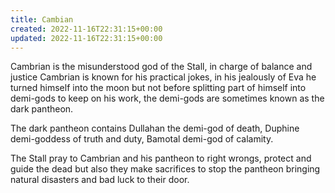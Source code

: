 ```yaml
---
title: Cambian
created: 2022-11-16T22:31:15+00:00
updated: 2022-11-16T22:31:15+00:00
---
```

Cambrian is the misunderstood god of the Stall, in charge of balance and justice Cambrian is known for his practical jokes, in his jealously of Eva he turned himself into the moon but not before splitting part of himself into demi-gods to keep on his work, the demi-gods are sometimes known as the dark pantheon.

The dark pantheon contains Dullahan the demi-god of death, Duphine demi-goddess of truth and duty, Bamotal demi-god of calamity.

The Stall pray to Cambrian and his pantheon to right wrongs, protect and guide the dead but also they make sacrifices to stop the pantheon bringing natural disasters and bad luck to their door.
